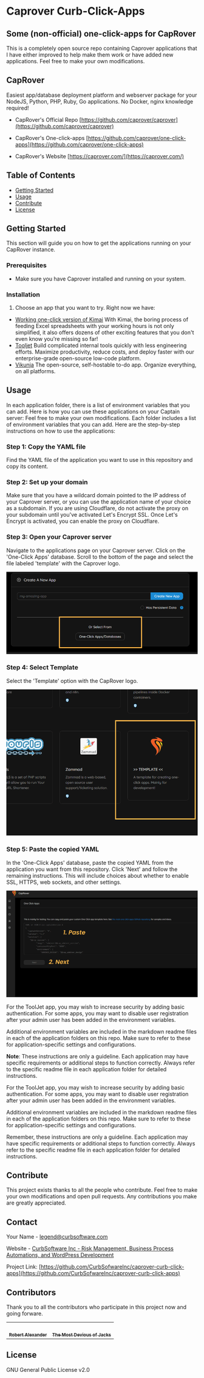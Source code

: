 # Caprover Curb-Click-Apps
## Some (non-official) one-click-apps for CapRover

This is a completely open source repo containing Caprover applications that I have either improved to help make them work or have added new applications. Feel free to make your own modifications.

## CapRover
Easiest app/database deployment platform and webserver package for your NodeJS, Python, PHP, Ruby, Go applications.
No Docker, nginx knowledge required!

- CapRover's Official Repo [https://github.com/caprover/caprover](https://github.com/caprover/caprover)

- CapRover's One-click-apps [https://github.com/caprover/one-click-apps](https://github.com/caprover/one-click-apps)

- CapRover's Website [https://caprover.com/](https://caprover.com/)


## Table of Contents
- [Getting Started](#getting-started)
- [Usage](#usage)
- [Contribute](#contribute)
- [License](#license)

## Getting Started
This section will guide you on how to get the applications running on your CapRover instance.

### Prerequisites
- Make sure you have Caprover installed and running on your system.

### Installation
1. Choose an app that you want to try.  Right now we have:

- [Working one-click version of Kimai](https://www.kimai.org/) With Kimai, the boring process of feeding Excel spreadsheets with your working hours is not only simplified, it also offers dozens of other exciting features that you don't even know you're missing so far!
- [Tooljet](https://www.tooljet.com/) Build complicated internal tools quickly with less engineering efforts. Maximize productivity, reduce costs, and deploy faster with our enterprise-grade open-source low-code platform.
- [Vikunja](https://vikunja.io/) The open-source, self-hostable to-do app. Organize everything, on all platforms.

## Usage
In each application folder, there is a list of environment variables that you can add. Here is how you can use these applications on your Captain server:
Feel free to make your own modifications. Each folder includes a list of environment variables that you can add. Here are the step-by-step instructions on how to use the applications:

### Step 1: Copy the YAML file
Find the YAML file of the application you want to use in this repository and copy its content.

### Step 2: Set up your domain
Make sure that you have a wildcard domain pointed to the IP address of your Caprover server, or you can use the application name of your choice as a subdomain. If you are using Cloudflare, do not activate the proxy on your subdomain until you've activated Let's Encrypt SSL. Once Let's Encrypt is activated, you can enable the proxy on Cloudflare.

### Step 3: Open your Caprover server
Navigate to the applications page on your Caprover server. Click on the 'One-Click Apps' database. Scroll to the bottom of the page and select the file labeled 'template' with the Caprover logo.

![Add One Click App](https://github.com/CurbSoftwareInc/caprover-curb-click-apps/raw/main/instruction-images/instruction-add-one-click-app.png)

### Step 4: Select Template
Select the 'Template' option with the CapRover logo.

![Select Template App](https://github.com/CurbSoftwareInc/caprover-curb-click-apps/raw/main/instruction-images/instruction-select-template-app.png)

### Step 5: Paste the copied YAML
In the 'One-Click Apps' database, paste the copied YAML from the application you want from this repository. Click 'Next' and follow the remaining instructions. This will include choices about whether to enable SSL, HTTPS, web sockets, and other settings.

![Paste YML Code](https://github.com/CurbSoftwareInc/caprover-curb-click-apps/raw/main/instruction-images/instruction-paste-yml-code.png)

For the ToolJet app, you may wish to increase security by adding basic authentication. For some apps, you may want to disable user registration after your admin user has been added in the environment variables.

Additional environment variables are included in the markdown readme files in each of the application folders on this repo. Make sure to refer to these for application-specific settings and configurations.

**Note**: These instructions are only a guideline. Each application may have specific requirements or additional steps to function correctly. Always refer to the specific readme file in each application folder for detailed instructions.


For the ToolJet app, you may wish to increase security by adding basic authentication. For some apps, you may want to disable user registration after your admin user has been added in the environment variables.

Additional environment variables are included in the markdown readme files in each of the application folders on this repo. Make sure to refer to these for application-specific settings and configurations.

Remember, these instructions are only a guideline. Each application may have specific requirements or additional steps to function correctly. Always refer to the specific readme file in each application folder for detailed instructions.

## Contribute
This project exists thanks to all the people who contribute. Feel free to make your own modifications and open pull requests. Any contributions you make are greatly appreciated.

## Contact

Your Name - legend@curbsoftware.com

Website - [CurbSoftware Inc - Risk Management, Business Process Automations, and WordPress Development](https://curbsoftware.com)


Project Link: [https://github.com/CurbSofwareInc/caprover-curb-click-apps](https://github.com/CurbSofwareInc/caprover-curb-click-apps)
  
## Contributors

Thank you to all the contributors who participate in this project now and going forware.

<table>
  <tr>
    <td align="center"><a href="https://github.com/CurbSofware"><img src="https://github.com/CurbSoftware.png" width="100px;" alt=""/><br /><sub><b>Robert Alexander</b></sub></a><br /></td>
    <td align="center"><a href="https://github.com/DeviousJack"><img src="https://github.com/DeviousJack.png" width="100px;" alt=""/><br /><sub><b>The Most Devious of Jacks</b></sub></a><br /></td>
  </tr>
</table>

## License

GNU General Public License v2.0
